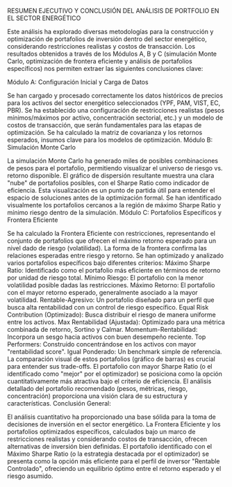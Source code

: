 RESUMEN EJECUTIVO Y CONCLUSIÓN DEL ANÁLISIS DE PORTFOLIO EN EL SECTOR ENERGÉTICO

Este análisis ha explorado diversas metodologías para la construcción y optimización de portafolios de inversión dentro del sector energético, considerando restricciones realistas y costos de transacción. Los resultados obtenidos a través de los Módulos A, B y C (simulación Monte Carlo, optimización de frontera eficiente y análisis de portafolios específicos) nos permiten extraer las siguientes conclusiones clave:

Módulo A: Configuración Inicial y Carga de Datos

Se han cargado y procesado correctamente los datos históricos de precios para los activos del sector energético seleccionados (YPF, PAM, VIST, EC, PBR).
Se ha establecido una configuración de restricciones realistas (pesos mínimos/máximos por activo, concentración sectorial, etc.) y un modelo de costos de transacción, que serán fundamentales para las etapas de optimización.
Se ha calculado la matriz de covarianza y los retornos esperados, insumos clave para los modelos de optimización.
Módulo B: Simulación Monte Carlo

La simulación Monte Carlo ha generado miles de posibles combinaciones de pesos para el portafolio, permitiendo visualizar el universo de riesgo vs. retorno disponible.
El gráfico de dispersión resultante muestra una clara "nube" de portafolios posibles, con el Sharpe Ratio como indicador de eficiencia. Esta visualización es un punto de partida útil para entender el espacio de soluciones antes de la optimización formal.
Se han identificado visualmente los portafolios cercanos a la región de máximo Sharpe Ratio y mínimo riesgo dentro de la simulación.
Módulo C: Portafolios Específicos y Frontera Eficiente

Se ha calculado la Frontera Eficiente con restricciones, representando el conjunto de portafolios que ofrecen el máximo retorno esperado para un nivel dado de riesgo (volatilidad). La forma de la frontera confirma las relaciones esperadas entre riesgo y retorno.
Se han optimizado y analizado varios portafolios específicos bajo diferentes criterios:
Máximo Sharpe Ratio: Identificado como el portafolio más eficiente en términos de retorno por unidad de riesgo total.
Mínimo Riesgo: El portafolio con la menor volatilidad posible dadas las restricciones.
Máximo Retorno: El portafolio con el mayor retorno esperado, generalmente asociado a la mayor volatilidad.
Rentable-Agresivo: Un portafolio diseñado para un perfil que busca alta rentabilidad con un control de riesgo específico.
Equal Risk Contribution (Optimizado): Busca distribuir el riesgo de manera uniforme entre los activos.
Max Rentabilidad (Ajustada): Optimizado para una métrica combinada de retorno, Sortino y Calmar.
Momentum-Rentabilidad: Incorpora un sesgo hacia activos con buen desempeño reciente.
Top Performers: Construido concentrándose en los activos con mayor "rentabilidad score".
Igual Ponderado: Un benchmark simple de referencia.
La comparación visual de estos portafolios (gráfico de barras) es crucial para entender sus trade-offs. El portafolio con mayor Sharpe Ratio (o el identificado como "mejor" por el optimizador) se posiciona como la opción cuantitativamente más atractiva bajo el criterio de eficiencia.
El análisis detallado del portafolio recomendado (pesos, métricas, riesgo, concentración) proporciona una visión clara de su estructura y características.
Conclusión General:

El análisis cuantitativo ha proporcionado una base sólida para la toma de decisiones de inversión en el sector energético. La Frontera Eficiente y los portafolios optimizados específicos, calculados bajo un marco de restricciones realistas y considerando costos de transacción, ofrecen alternativas de inversión bien definidas. El portafolio identificado con el Máximo Sharpe Ratio (o la estrategia destacada por el optimizador) se presenta como la opción más eficiente para el perfil de inversor "Rentable Controlado", ofreciendo un equilibrio óptimo entre el retorno esperado y el riesgo asumido.
